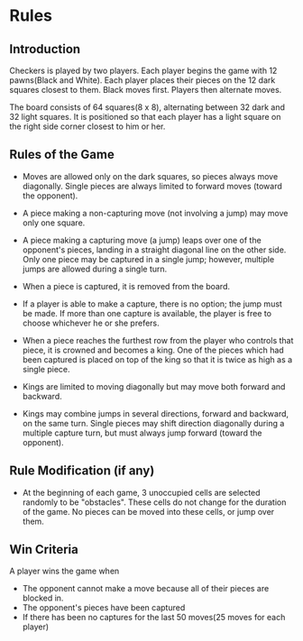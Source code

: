 # Rules

## Introduction
Checkers is played by two players. Each player begins the game with 12 pawns(Black and White). Each player places their pieces on the 12 dark squares closest to them. Black moves first. Players then alternate moves.

The board consists of 64 squares(8 x 8), alternating between 32 dark and 32 light squares. It is positioned so that each player has a light square on the right side corner closest to him or her.

## Rules of the Game
- Moves are allowed only on the dark squares, so pieces always move diagonally. Single pieces are always limited to forward moves (toward the opponent).

- A piece making a non-capturing move (not involving a jump) may move only one square.

- A piece making a capturing move (a jump) leaps over one of the opponent's pieces, landing in a straight diagonal line on the other side. Only one piece may be captured in a single jump; however, multiple jumps are allowed during a single turn.

- When a piece is captured, it is removed from the board.

- If a player is able to make a capture, there is no option; the jump must be made. If more than one capture is available, the player is free to choose whichever he or she prefers.

- When a piece reaches the furthest row from the player who controls that piece, it is crowned and becomes a king. One of the pieces which had been captured is placed on top of the king so that it is twice as high as a single piece.

- Kings are limited to moving diagonally but may move both forward and backward.

- Kings may combine jumps in several directions, forward and backward, on the same turn. Single pieces may shift direction diagonally during a multiple capture turn, but must always jump forward (toward the opponent).

## Rule Modification (if any)

- At the beginning of each game, 3 unoccupied cells are selected randomly to be "obstacles". These cells do not change for the duration of the game. No pieces can be moved into these cells, or jump over them.

## Win Criteria

A player wins the game when
- The opponent cannot make a move because all of their pieces are blocked in.
- The opponent's pieces have been captured
- If there has been no captures for the last 50 moves(25 moves for each player)